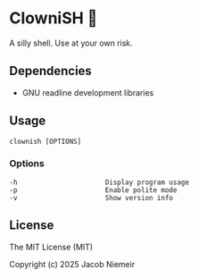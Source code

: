 # ClowniSH 🤡 
A silly shell. Use at your own risk.

## Dependencies
* GNU readline development libraries

## Usage
```
clownish [OPTIONS]
```

### Options
```
-h                      Display program usage
-p                      Enable polite mode
-v                      Show version info
```

## License
The MIT License (MIT)

Copyright (c) 2025 Jacob Niemeir
